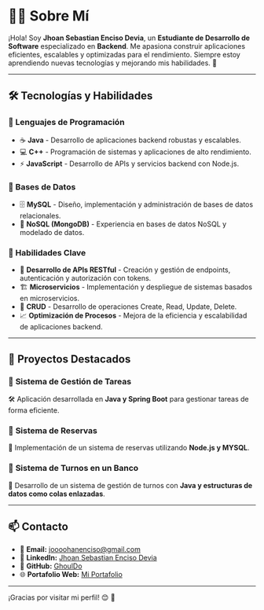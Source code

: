 # 👨‍💻 Sobre Mí

¡Hola! Soy **Jhoan Sebastian Enciso Devia**, un **Estudiante de Desarrollo de Software** especializado en **Backend**. Me apasiona construir aplicaciones eficientes, escalables y optimizadas para el rendimiento. Siempre estoy aprendiendo nuevas tecnologías y mejorando mis habilidades. 🚀

---

## 🛠️ Tecnologías y Habilidades

### 📌 Lenguajes de Programación
- ☕ **Java** - Desarrollo de aplicaciones backend robustas y escalables.
- 💻 **C++** - Programación de sistemas y aplicaciones de alto rendimiento.
- ⚡ **JavaScript** - Desarrollo de APIs y servicios backend con Node.js.

### 📂 Bases de Datos
- 🗄️ **MySQL** - Diseño, implementación y administración de bases de datos relacionales.
- 📡 **NoSQL (MongoDB)** - Experiencia en bases de datos NoSQL y modelado de datos.

### 🚀 Habilidades Clave
- 🔗 **Desarrollo de APIs RESTful** - Creación y gestión de endpoints, autenticación y autorización con tokens.
- 🏗️ **Microservicios** - Implementación y despliegue de sistemas basados en microservicios.
- 🔄 **CRUD** - Desarrollo de operaciones Create, Read, Update, Delete.
- 📈 **Optimización de Procesos** - Mejora de la eficiencia y escalabilidad de aplicaciones backend.

---

## 📌 Proyectos Destacados

### 📌 **Sistema de Gestión de Tareas**
🛠️ Aplicación desarrollada en **Java y Spring Boot** para gestionar tareas de forma eficiente.

### 📌 **Sistema de Reservas**
📆 Implementación de un sistema de reservas utilizando **Node.js y MYSQL**.

### 📌 **Sistema de Turnos en un Banco**
🏦 Desarrollo de un sistema de gestión de turnos con **Java y estructuras de datos como colas enlazadas**.

---

## 📫 Contacto

- 📧 **Email:** [joooohanenciso@gmail.com](mailto:joooohanenciso@gmail.com)
- 💼 **LinkedIn:** [Jhoan Sebastian Enciso Devia](https://www.linkedin.com/in/johan-sebastian-enciso-devia-384065289)
- 📂 **GitHub:** [GhoulDo](https://github.com/GhoulDo)
- 🌐 **Portafolio Web:** [Mi Portafolio](https://ghouldo.github.io/Portafolio/)

---

¡Gracias por visitar mi perfil! 😊 🚀

